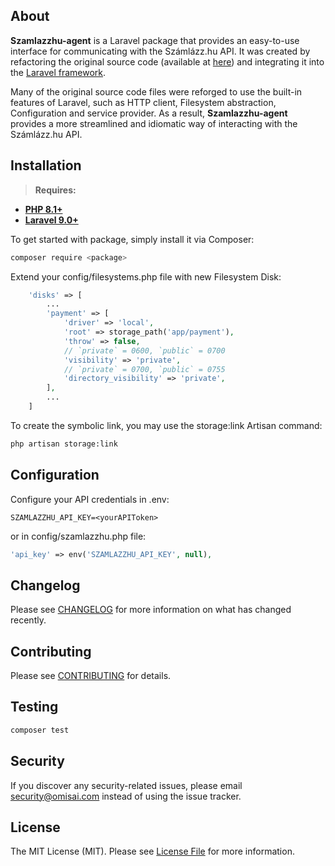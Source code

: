 <!-- TODO: add badges after package got released on Packagist -->
<!-- Badges using https://poser.pugx.org/ -->

## About

**Szamlazzhu-agent** is a Laravel package that provides an easy-to-use interface for communicating with the Számlázz.hu API. It was created by refactoring the original source code (available at [here](https://docs.szamlazz.hu/#php-api/)) and integrating it into the [Laravel framework](https://laravel.com/).

Many of the original source code files were reforged to use the built-in features of Laravel, such as HTTP client, Filesystem abstraction, Configuration and service provider. As a result, **Szamlazzhu-agent** provides a more streamlined and idiomatic way of interacting with the Számlázz.hu API.

## Installation

> **Requires:**
- **[PHP 8.1+](https://php.net/releases/)**
- **[Laravel 9.0+](https://github.com/laravel/laravel)**

To get started with package, simply install it via Composer:

<!-- TODO: update after package got released on Packagist -->
``` bash
composer require <package>
```

Extend your config/filesystems.php file with new Filesystem Disk:

```php
    'disks' => [
        ...
        'payment' => [
            'driver' => 'local',
            'root' => storage_path('app/payment'),
            'throw' => false,
            // `private` = 0600, `public` = 0700
            'visibility' => 'private',
            // `private` = 0700, `public` = 0755
            'directory_visibility' => 'private',
        ],
        ...
    ]
```

To create the symbolic link, you may use the storage:link Artisan command:
``` bash
php artisan storage:link
```

## Configuration

Configure your API credentials in .env:

``` env
SZAMLAZZHU_API_KEY=<yourAPIToken>
```

or in config/szamlazzhu.php file:

``` php
'api_key' => env('SZAMLAZZHU_API_KEY', null),
```

## Changelog

Please see [CHANGELOG](CHANGELOG.md) for more information on what has changed recently.

## Contributing

Please see [CONTRIBUTING](CONTRIBUTING.md) for details.

## Testing

``` bash
composer test
```


## Security

If you discover any security-related issues, please email [security@omisai.com](mailto:security@omisai.com) instead of using the issue tracker.


## License

The MIT License (MIT). Please see [License File](LICENSE.md) for more information.